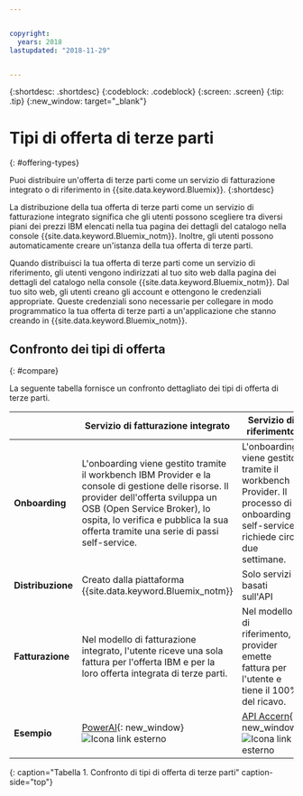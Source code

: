 ```yaml
---


copyright:
  years: 2018
lastupdated: "2018-11-29"


---
```


{:shortdesc: .shortdesc}
{:codeblock: .codeblock}
{:screen: .screen}
{:tip: .tip}
{:new_window: target="_blank"}

# Tipi di offerta di terze parti
{: #offering-types}

Puoi distribuire un'offerta di terze parti come un servizio di fatturazione integrato o di riferimento in {{site.data.keyword.Bluemix}}.
{:shortdesc}

La distribuzione della tua offerta di terze parti come un servizio di fatturazione integrato significa che gli utenti possono scegliere tra diversi piani dei prezzi IBM elencati nella tua pagina dei dettagli del catalogo nella console {{site.data.keyword.Bluemix_notm}}. Inoltre, gli utenti possono automaticamente creare un'istanza della tua offerta di terze parti.

Quando distribuisci la tua offerta di terze parti come un servizio di riferimento, gli utenti vengono indirizzati al tuo sito web dalla pagina dei dettagli del catalogo nella console {{site.data.keyword.Bluemix_notm}}. Dal tuo sito web, gli utenti creano gli account e ottengono le credenziali appropriate. Queste credenziali sono necessarie per collegare in modo programmatico la tua offerta di terze parti a un'applicazione che stanno creando in {{site.data.keyword.Bluemix_notm}}.

## Confronto dei tipi di offerta
{: #compare}

La seguente tabella fornisce un confronto dettagliato dei tipi di offerta di terze parti.

|  | Servizio di fatturazione integrato  | Servizio di riferimento |
|---|---|---|
| **Onboarding** | L'onboarding viene gestito tramite il workbench IBM Provider e la console di gestione delle risorse. Il provider dell'offerta sviluppa un OSB (Open Service Broker), lo ospita, lo verifica e pubblica la sua offerta tramite una serie di passi self-service. | L'onboarding viene gestito tramite il workbench Provider. Il processo di onboarding self-service richiede circa due settimane. |
| **Distribuzione** | Creato dalla piattaforma {{site.data.keyword.Bluemix_notm}} | Solo servizi basati sull'API |
| **Fatturazione**  |  Nel modello di fatturazione integrato, l'utente riceve una sola fattura per l'offerta IBM e per la loro offerta integrata di terze parti. | Nel modello di riferimento, il provider emette fattura per l'utente e tiene il 100% del ricavo.  |
| **Esempio** | [PowerAI](https://{DomainName}/catalog/services/powerai){: new_window} ![Icona link esterno](../icons/launch-glyph.svg "Icona link esterno") | [API Accern](https://{DomainName}/catalog/services/accern-api){: new_window} ![Icona link esterno](../icons/launch-glyph.svg "Icona link esterno") |
{: caption="Tabella 1. Confronto di tipi di offerta di terze parti" caption-side="top"}

